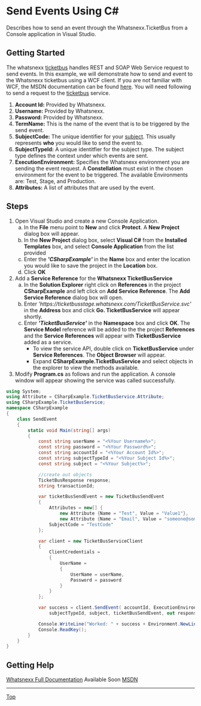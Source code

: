 Send Events Using C#
===============

Describes how to send an event through the Whatsnexx.TicketBus from a Console application in Visual Studio.

Getting Started
------------------
The whatsnexx [ticketbus](https://github.com/whatsnexx/Whatsnexx/wiki/TicketBus) handles REST and SOAP Web Service request to send events. In this example, we will demonstrate how to send and event to the Whatsnexx ticketbus using a WCF client. If you are not familiar with WCF, the MSDN documentation can be found [here](http://msdn.microsoft.com/en-us/library/dd456779.aspx). You will need following to send a request to the [ticketbus](https://github.com/whatsnexx/Whatsnexx/wiki/TicketBus) service.

1. <b>Account Id:</b> Provided by Whatsnexx.
2. <b>Username:</b> Provided by Whatsnexx.
2. <b>Password:</b> Provided by Whatsnexx.
3. <b>TermName:</b> This is the name of the event that is to be triggered by the send event.
4. <b>SubjectCode:</b> The unique identifier for your [subject](). This usually represents <b>who</b> you would like to send the event to.
5. <b>SubjectTypeId:</b> A unique identitfier for the subject type. The subject type defines the context under which events are sent.
6. <b>ExecutionEnvironment:</b> Specifies the Whatsnexx environment you are sending the event request. A <b>Constellation</b> must exist in the chosen environment for the event to be triggered. The available Environments are: Test, Stage, and Production.
7. <b>Attributes:</b> A list of attributes that are used by the event.

Steps
----------------

<ol>
<li>Open Visual Studio and create a new Console Application.
  <ol type="a">
    <li>In the <b>File</b> menu point to <b>New</b> and click <b>Protect</b>. A  <b>New Project</b> dialog box will appear.</li>
    <li>In the  <b>New Project</b> dialog box, select <b>Visual C#</b> from the <b>Installed Templates</b> box, and select <b>Console Application</b> from the list provided</li>
    <li>Enter the <b><i>'CSharpExample'</i></b> in the <b>Name</b> box and enter the location you would like to save the project in the <b>Location</b> box.</li>
    <li>Click <b>OK</b></li>
  </ol>
</li>
<li>Add a <b>Service Reference</b> for the <b>Whatsnexx TicketBusService</b>
<ol type="a">
        <li>In the <b>Solution Explorer</b> right click on <b>References</b> in the project <b>CSharpExample</b> and left click on <b>Add Service Reference</b>. The <b>Add Service Reference</b> dialog box will open.</li>
        <li>Enter <i>'https://ticketbusstage.whatsnexx.com/TicketBusService.svc'</i> in the <b>Address</b> box and click <b>Go. TicketBusService</b> will appear shortly.</li>
        <li>Enter <b><i>'TicketBusService'</i></b> in the <b>Namespace</b> box and click <b>OK</b>. The <b>Service Model</b> reference will be added to the the project <b>References</b> and the <b>Service References</b> will appear with <b>TicketBusService</b> added as a service.
        <ul><li>To view the service API, double click on <b>TicketBusService</b> under <b>Service References</b>. The <b>Object Browser</b> will appear.</li><li>Expand <b>CSharpExample.TicketBusService</b> and select objects in the explorer to view the methods available.</li></ul></li>
</ol>
</li>
<li>Modify <b>Program.cs</b> as follows and run the application. A console window will appear showing the service was called successfully.
</li>
</ol>

```csharp
using System;
using Attribute = CSharpExample.TicketBusService.Attribute;
using CSharpExample.TicketBusService;
namespace CSharpExample
{
    class SendEvent
    {
        static void Main(string[] args)
        {
            const string userName = "<%Your Username%>";
            const string password = "<%Your Password%>";
            const string accountId = "<%Your Account Id%>";
            const string subjectTypeId = "<%Your Subject Id%>";
            const string subject = "<%Your Subject%>";

            //create out objects
            TicketBusResponse response;
            string transactionId;

            var ticketBusSendEvent = new TicketBusSendEvent
            {
                Attributes = new[] {
                    new Attribute {Name = "Test", Value = "Value1"}, 
                    new Attribute {Name = "Email", Value = "someone@somewhere.com"}},
                SubjectCode = "TestCode"
            };

            var client = new TicketBusServiceClient
            {
                ClientCredentials =
                {
                    UserName =
                    {
                        UserName = userName,
                        Password = password
                    }
                }
            };

            var success = client.SendEvent( accountId, ExecutionEnvironments.Stage,
                subjectTypeId, subject, ticketBusSendEvent, out response, out transactionId);

            Console.WriteLine("Worked: " + success + Environment.NewLine + "TransactionId: " + transactionId);
            Console.ReadKey();
        }
    }
}
```

Getting Help
-----------
[Whatsnexx Full Documentation]()  Available Soon
[MSDN](http://msdn.microsoft.com/en-us/library/dd456779.aspx)


*****
[Top](https://github.com/paulsmelser/PHP-Send-Event/blob/master/README.md#send-events-using-php)

